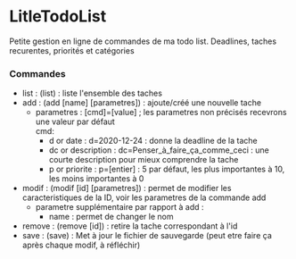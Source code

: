 # LitleTodoList
Petite gestion en ligne de commandes de ma todo list. Deadlines, taches recurentes, priorités et catégories

### Commandes
 - list : (list) : liste l'ensemble des taches
 - add : (add [name] [parametres]) : ajoute/créé une nouvelle tache
    - parametres : [cmd]=[value] ; les parametres non précisés recevrons une valeur par défaut  
    cmd:
        - d or date : d=2020-12-24 : donne la deadline de la tache
        - dc or description : dc=Penser_à_faire_ça_comme_ceci : une courte description pour mieux comprendre la tache
        - p or priorite : p=[entier] : 5 par défaut, les plus importantes à 10, les moins importantes à 0
 - modif : (modif [id] [parametres]) : permet de modifier les caracteristiques de la ID, voir les parametres de la commande add  
    - parametre supplémentaire par rapport à add :
        - name : permet de changer le nom
 - remove : (remove [id]) : retire la tache correspondant à l'id
 - save : (save) : Met à jour le fichier de sauvegarde (peut etre faire ça après chaque modif, à réfléchir)
